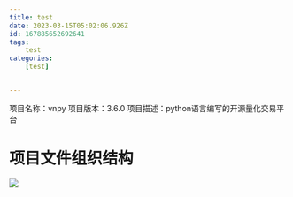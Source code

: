```yaml
---
title: test
date: 2023-03-15T05:02:06.926Z
id: 167885652692641
tags:
	test
categories:
	[test]


---
```

项目名称：vnpy
项目版本：3.6.0
项目描述：python语言编写的开源量化交易平台

# 项目文件组织结构

![](/imgs/test/b.png)